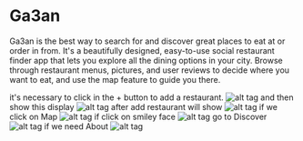 # Ga3an
Ga3an is the best way to search for and discover great places to eat at or order in from. It's a beautifully designed, easy-to-use social restaurant finder app that lets you explore all the dining options in your city. Browse through restaurant menus, pictures, and user reviews to decide where you want to eat, and use the map feature to guide you there.

it's necessary to click in the + button to add a restaurant.
![alt tag](http://ringau.com/Ga3an/photo_2016-07-17_14-58-26.jpg)
and then show this display 
![alt tag](http://ringau.com/Ga3an/photo_2016-07-17_14-58-23.jpg)
after add restaurant will show 
![alt tag](http://ringau.com/Ga3an/photo_2016-07-17_14-58-22.jpg)
if we click on Map
![alt tag](http://ringau.com/Ga3an/photo_2016-07-17_14-58-18.jpg)
if click on smiley face 
![alt tag](http://ringau.com/Ga3an/photo_2016-07-17_14-58-21.jpg)
go to Discover
![alt tag](http://ringau.com/Ga3an/photo_2016-07-17_14-58-27.jpg)
if we need About
![alt tag](http://ringau.com/Ga3an/photo_2016-07-17_14-58-24.jpg)
